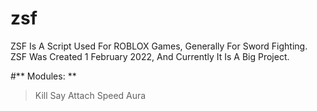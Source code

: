 # zsf
ZSF Is A Script Used For ROBLOX Games, Generally For Sword Fighting. ZSF Was Created 1 February 2022, And Currently It Is A Big Project.

#** Modules: **
> Kill Say
> Attach
> Speed
> Aura
